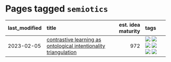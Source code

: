 # Pages tagged `semiotics`

|last_modified|title|est. idea maturity|tags
|:---|:---|---:|:---|
|2023-02-05|[contrastive learning as ontological intentionality triangulation](../contrastive_learning_as_ontological_intentionality_triangulation.md)|972|[![](https://img.shields.io/badge/tag-meta-c92725)](../tags/meta.md) [![](https://img.shields.io/badge/tag-philosophy-29349d)](../tags/philosophy.md) [![](https://img.shields.io/badge/tag-semiotics-a3de36)](../tags/semiotics.md) [![](https://img.shields.io/badge/tag-synesthesia-926797)](../tags/synesthesia.md) [![](https://img.shields.io/badge/tag-theory-e2ec85)](../tags/theory.md) [![](https://img.shields.io/badge/tag-wip-b7fb0)](../tags/wip.md)|